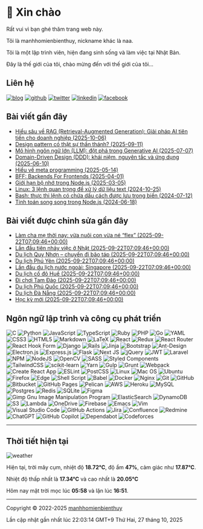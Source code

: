 # 👋 Xin chào

Rất vui vì bạn ghé thăm trang web này.

Tôi là manhhomienbienthuy, nickname khác là naa.

Tôi là một lập trình viên, hiện đang sinh sống và làm việc tại Nhật Bản.

Đây là thế giới của tôi, chào mừng đến với thế giới của tôi...

## Liên hệ

[![blog](https://img.shields.io/badge/Website-14A0C4?style=for-the-badge&logo=pelican&logoColor=white)](https://manhhomienbienthuy.github.io/)
[![github](https://img.shields.io/badge/GitHub-%2312100E.svg?&style=for-the-badge&logo=Github&logoColor=white)](https://github.com/manhhomienbienthuy)
[![twitter](https://img.shields.io/badge/twitter-%231DA1F2.svg?&style=for-the-badge&logo=twitter&logoColor=white)](https://twitter.com/_naa_4f)
[![linkedin](https://img.shields.io/badge/linkedin-%230077B5.svg?&style=for-the-badge&logo=linkedin&logoColor=white)](https://www.linkedin.com/in/manhhomienbienthuy)
[![facebook](https://img.shields.io/badge/Facebook-%231877F2.svg?style=for-the-badge&logo=Facebook&logoColor=white)](https://www.facebook.com/manhhomienbienthuy)

## Bài viết gần đây

- [Hiểu sâu về RAG (Retrieval-Augmented Generation): Giải pháp AI tiên tiến cho doanh nghiệp (2025-10-06)](https://manhhomienbienthuy.github.io/2025/10/06/hieu-sau-ve-rag-retrieval-augmented-generation-giai-phap-ai-tien-tien-cho-doanh-nghiep.html)
- [Design pattern có thật sự thần thánh? (2025-09-11)](https://manhhomienbienthuy.github.io/2025/09/11/design-pattern-co-that-su-than-thanh.html)
- [Mô hình ngôn ngữ lớn (LLM): đột phá trong Generative AI (2025-07-07)](https://manhhomienbienthuy.github.io/2025/07/07/mo-hinh-ngon-ngu-lon-llm-dot-pha-trong-generative-ai.html)
- [Domain-Driven Design (DDD): khái niệm, nguyên tắc và ứng dụng (2025-06-10)](https://manhhomienbienthuy.github.io/2025/06/10/domain-driven-design-ddd-khai-niem-nguyen-tac-va-ung-dung.html)
- [Hiểu về meta programming (2025-05-14)](https://manhhomienbienthuy.github.io/2025/05/14/hieu-ve-meta-programming.html)
- [BFF: Backends For Frontends (2025-04-01)](https://manhhomienbienthuy.github.io/2025/04/01/bff-backends-for-frontends.html)
- [Giới hạn bộ nhớ trong Node.js (2025-03-05)](https://manhhomienbienthuy.github.io/2025/03/05/gioi-han-bo-nho-trong-nodejs.html)
- [Linux: 3 lệnh quan trọng để xử lý dữ liệu text (2024-10-25)](https://manhhomienbienthuy.github.io/2024/10/25/linux-3-lenh-quan-trong-de-xu-ly-du-lieu-text.html)
- [Bash: thực thi lệnh có chứa dấu cách được lưu trong biến (2024-07-12)](https://manhhomienbienthuy.github.io/2024/07/12/bash-thuc-thi-lenh-co-chua-dau-cach-duoc-luu-trong-bien.html)
- [Tính toán song song trong Node.js (2024-06-18)](https://manhhomienbienthuy.github.io/2024/06/18/tinh-toan-song-song-trong-nodejs.html)

## Bài viết được chỉnh sửa gần đây

- [Làm cha mẹ thời nay: vừa nuôi con vừa né “flex” (2025-09-22T07:09:46+00:00)](https://manhhomienbienthuy.github.io/2024/03/03/lam-cha-me-thoi-nay-vua-nuoi-con-vua-ne-flex.html)
- [Lần đầu tiên nhảy việc ở Nhật (2025-09-22T07:09:46+00:00)](https://manhhomienbienthuy.github.io/2021/07/08/lan-dau-tien-nhay-viec-o-nhat.html)
- [Du lịch Quy Nhơn – chuyến đi bão táp (2025-09-22T07:09:46+00:00)](https://manhhomienbienthuy.github.io/2020/01/21/du-lich-quy-nhon-chuyen-di-bao-tap.html)
- [Du lịch Phú Yên (2025-09-22T07:09:46+00:00)](https://manhhomienbienthuy.github.io/2019/01/28/du-lich-phu-yen.html)
- [Lần đầu du lịch nước ngoài: Singapore (2025-09-22T07:09:46+00:00)](https://manhhomienbienthuy.github.io/2018/10/08/lan-dau-du-lich-nuoc-ngoai-singapore.html)
- [Du lịch cố đô Huế (2025-09-22T07:09:46+00:00)](https://manhhomienbienthuy.github.io/2017/04/04/du-lich-co-do-hue.html)
- [Đi chơi Tam Đảo (2025-09-22T07:09:46+00:00)](https://manhhomienbienthuy.github.io/2017/01/13/di-choi-tam-dao.html)
- [Du lịch Phú Quốc (2025-09-22T07:09:46+00:00)](https://manhhomienbienthuy.github.io/2015/10/12/du-lich-phu-quoc.html)
- [Du lịch Đà Nẵng (2025-09-22T07:09:46+00:00)](https://manhhomienbienthuy.github.io/2014/09/30/du-lich-da-nang.html)
- [Học kỳ mới (2025-09-22T07:09:46+00:00)](https://manhhomienbienthuy.github.io/2013/04/13/hoc-ky-moi.html)

## Ngôn ngữ lập trình và công cụ phát triển

![C](https://img.shields.io/badge/c-%2300599C.svg?style=for-the-badge&logo=c&logoColor=white)
![Python](https://img.shields.io/badge/python-3670A0?style=for-the-badge&logo=python&logoColor=ffdd54)
![JavaScript](https://img.shields.io/badge/javascript-%23323330.svg?style=for-the-badge&logo=javascript&logoColor=%23F7DF1E)
![TypeScript](https://img.shields.io/badge/typescript-%23007ACC.svg?style=for-the-badge&logo=typescript&logoColor=white)
![Ruby](https://img.shields.io/badge/ruby-%23CC342D.svg?style=for-the-badge&logo=ruby&logoColor=white)
![PHP](https://img.shields.io/badge/php-%23777BB4.svg?style=for-the-badge&logo=php&logoColor=white)
![Go](https://img.shields.io/badge/go-%2300ADD8.svg?style=for-the-badge&logo=go&logoColor=white)
![YAML](https://img.shields.io/badge/yaml-%23ffffff.svg?style=for-the-badge&logo=yaml&logoColor=151515)
![CSS3](https://img.shields.io/badge/css3-%231572B6.svg?style=for-the-badge&logo=css3&logoColor=white)
![HTML5](https://img.shields.io/badge/html5-%23E34F26.svg?style=for-the-badge&logo=html5&logoColor=white)
![Markdown](https://img.shields.io/badge/markdown-%23000000.svg?style=for-the-badge&logo=markdown&logoColor=white)
![LaTeX](https://img.shields.io/badge/latex-%23008080.svg?style=for-the-badge&logo=latex&logoColor=white)
![React](https://img.shields.io/badge/react-%2320232a.svg?style=for-the-badge&logo=react&logoColor=%2361DAFB)
![Redux](https://img.shields.io/badge/redux-%23593d88.svg?style=for-the-badge&logo=redux&logoColor=white)
![React Router](https://img.shields.io/badge/React_Router-CA4245?style=for-the-badge&logo=react-router&logoColor=white)
![React Hook Form](https://img.shields.io/badge/React%20Hook%20Form-%23EC5990.svg?style=for-the-badge&logo=reacthookform&logoColor=white)
![Django](https://img.shields.io/badge/django-%23092E20.svg?style=for-the-badge&logo=django&logoColor=white)
![Rails](https://img.shields.io/badge/rails-%23CC0000.svg?style=for-the-badge&logo=ruby-on-rails&logoColor=white)
![Jinja](https://img.shields.io/badge/jinja-white.svg?style=for-the-badge&logo=jinja&logoColor=black)
![Bootstrap](https://img.shields.io/badge/bootstrap-%23563D7C.svg?style=for-the-badge&logo=bootstrap&logoColor=white)
![Ant-Design](https://img.shields.io/badge/-AntDesign-%230170FE?style=for-the-badge&logo=ant-design&logoColor=white)
![Electron.js](https://img.shields.io/badge/Electron-191970?style=for-the-badge&logo=Electron&logoColor=white)
![Express.js](https://img.shields.io/badge/express.js-%23404d59.svg?style=for-the-badge&logo=express&logoColor=%2361DAFB)
![Flask](https://img.shields.io/badge/flask-%23000.svg?style=for-the-badge&logo=flask&logoColor=white)
![Next JS](https://img.shields.io/badge/Next-black?style=for-the-badge&logo=next.js&logoColor=white)
![jQuery](https://img.shields.io/badge/jquery-%230769AD.svg?style=for-the-badge&logo=jquery&logoColor=white)
![JWT](https://img.shields.io/badge/JWT-black?style=for-the-badge&logo=JSON%20web%20tokens)
![Laravel](https://img.shields.io/badge/laravel-%23FF2D20.svg?style=for-the-badge&logo=laravel&logoColor=white)
![NPM](https://img.shields.io/badge/NPM-%23000000.svg?style=for-the-badge&logo=npm&logoColor=white)
![NodeJS](https://img.shields.io/badge/node.js-6DA55F?style=for-the-badge&logo=node.js&logoColor=white)
![OpenCV](https://img.shields.io/badge/opencv-%23white.svg?style=for-the-badge&logo=opencv&logoColor=white)
![SASS](https://img.shields.io/badge/SASS-hotpink.svg?style=for-the-badge&logo=SASS&logoColor=white)
![Styled Components](https://img.shields.io/badge/styled--components-DB7093?style=for-the-badge&logo=styled-components&logoColor=white)
![TailwindCSS](https://img.shields.io/badge/tailwindcss-%2338B2AC.svg?style=for-the-badge&logo=tailwind-css&logoColor=white)
![scikit-learn](https://img.shields.io/badge/scikit--learn-%23F7931E.svg?style=for-the-badge&logo=scikit-learn&logoColor=white)
![Yarn](https://img.shields.io/badge/yarn-%232C8EBB.svg?style=for-the-badge&logo=yarn&logoColor=white)
![Gulp](https://img.shields.io/badge/GULP-%23CF4647.svg?style=for-the-badge&logo=gulp&logoColor=white)
![Grunt](https://img.shields.io/badge/Grunt-FAA918.svg?style=for-the-badge&logo=grunt&logoColor=white)
![Webpack](https://img.shields.io/badge/Webpack-8DD6F9.svg?style=for-the-badge&logo=webpack&logoColor=white)
![Create React App](https://img.shields.io/badge/Create%20React%20App-09D3AC.svg?style=for-the-badge&logo=create-react-app&logoColor=white)
![ESLint](https://img.shields.io/badge/ESLint-4B3263?style=for-the-badge&logo=eslint&logoColor=white)
![PostCSS](https://img.shields.io/badge/PostCSS-DD3A0A?style=for-the-badge&logo=postcss&logoColor=white)
![Linux](https://img.shields.io/badge/Linux-FCC624?style=for-the-badge&logo=linux&logoColor=black)
![Mac OS](https://img.shields.io/badge/mac%20os-000000?style=for-the-badge&logo=apple&logoColor=F0F0F0)
![Ubuntu](https://img.shields.io/badge/Ubuntu-E95420?style=for-the-badge&logo=ubuntu&logoColor=white)
![Firefox](https://img.shields.io/badge/Firefox-FF7139?style=for-the-badge&logo=Firefox-Browser&logoColor=white)
![Edge](https://img.shields.io/badge/Edge-0078D7?style=for-the-badge&logo=Microsoft-edge&logoColor=white)
![Shell Script](https://img.shields.io/badge/shell_script-%23121011.svg?style=for-the-badge&logo=gnu-bash&logoColor=white)
![Babel](https://img.shields.io/badge/Babel-F9DC3e?style=for-the-badge&logo=babel&logoColor=black)
![Docker](https://img.shields.io/badge/docker-%230db7ed.svg?style=for-the-badge&logo=docker&logoColor=white)
![Nginx](https://img.shields.io/badge/nginx-%23009639.svg?style=for-the-badge&logo=nginx&logoColor=white)
![Git](https://img.shields.io/badge/git-%23F05033.svg?style=for-the-badge&logo=git&logoColor=white)
![GitHub](https://img.shields.io/badge/github-%23121011.svg?style=for-the-badge&logo=github&logoColor=white)
![Bitbucket](https://img.shields.io/badge/bitbucket-%230047B3.svg?style=for-the-badge&logo=bitbucket&logoColor=white)
![GitHub Pages](https://img.shields.io/badge/github%20pages-121013?style=for-the-badge&logo=github&logoColor=white)
![Pelican](https://img.shields.io/badge/Pelican-14A0C4?style=for-the-badge&logo=pelican&logoColor=white)
![AWS](https://img.shields.io/badge/AWS-%23FF9900.svg?style=for-the-badge&logo=amazon-aws&logoColor=white)
![Heroku](https://img.shields.io/badge/heroku-%23430098.svg?style=for-the-badge&logo=heroku&logoColor=white)
![MySQL](https://img.shields.io/badge/mysql-4479A1.svg?style=for-the-badge&logo=mysql&logoColor=white)
![Postgres](https://img.shields.io/badge/postgres-%23316192.svg?style=for-the-badge&logo=postgresql&logoColor=white)
![Redis](https://img.shields.io/badge/redis-%23DD0031.svg?style=for-the-badge&logo=redis&logoColor=white)
![SQLite](https://img.shields.io/badge/sqlite-%2307405e.svg?style=for-the-badge&logo=sqlite&logoColor=white)
![Figma](https://img.shields.io/badge/figma-%23F24E1E.svg?style=for-the-badge&logo=figma&logoColor=white)
![Gimp Gnu Image Manipulation Program](https://img.shields.io/badge/Gimp-657D8B?style=for-the-badge&logo=gimp&logoColor=FFFFFF)
![ElasticSearch](https://img.shields.io/badge/-ElasticSearch-005571?style=for-the-badge&logo=elasticsearch&logoColor=white)
![DynamoDB](https://img.shields.io/badge/DynamoDB-4053D6?style=for-the-badge&logo=amazon-dynamodb&logoColor=white)
![S3](https://img.shields.io/badge/Amazon%20S3-569A31?style=for-the-badge&logo=amazon-s3&logoColor=white)
![Lambda](https://img.shields.io/badge/AWS%20Lambda-FF9900?style=for-the-badge&logo=aws-lambda&logoColor=white)
![OneDrive](https://img.shields.io/badge/OneDrive-white?style=for-the-badge&logo=Microsoft%20OneDrive&logoColor=0078D4)
![Firebase](https://img.shields.io/badge/firebase-a08021?style=for-the-badge&logo=firebase&logoColor=ffcd34)
![Emacs](https://img.shields.io/badge/Emacs-%237F5AB6.svg?&style=for-the-badge&logo=gnu-emacs&logoColor=white)
![Vim](https://img.shields.io/badge/VIM-%2311AB00.svg?style=for-the-badge&logo=vim&logoColor=white)
![Visual Studio Code](https://img.shields.io/badge/Visual%20Studio%20Code-0078d7.svg?style=for-the-badge&logo=visual-studio-code&logoColor=white)
![GitHub Actions](https://img.shields.io/badge/github%20actions-%232671E5.svg?style=for-the-badge&logo=githubactions&logoColor=white)
![Jira](https://img.shields.io/badge/jira-%230A0FFF.svg?style=for-the-badge&logo=jira&logoColor=white)
![Confluence](https://img.shields.io/badge/Confluence-172B4D.svg?style=for-the-badge&logo=confluence&logoColor=white)
![Redmine](https://img.shields.io/badge/Redmine-B32024.svg?style=for-the-badge&logo=redmine&logoColor=white)
![ChatGPT](https://img.shields.io/badge/chatGPT-74aa9c?style=for-the-badge&logo=openai&logoColor=white)
![GitHub Copilot](https://img.shields.io/badge/github_copilot-8957E5?style=for-the-badge&logo=github-copilot&logoColor=white)
![Dependabot](https://img.shields.io/badge/dependabot-025E8C?style=for-the-badge&logo=dependabot&logoColor=white)
![Codeforces](https://img.shields.io/badge/Codeforces-445f9d?style=for-the-badge&logo=Codeforces&logoColor=white)

---

## Thời tiết hiện tại

![weather](https://openweathermap.org/img/wn/04n@2x.png)

Hiện tại, trời mây cụm, nhiệt độ **18.72°C**, độ ẩm **47%**, cảm giác như **17.87°C**.

Nhiệt độ thấp nhất là **17.34°C** và cao nhất là **20.05°C**

Hôm nay mặt trời mọc lúc **05:58** và lặn lúc **16:51**.

---

Copyright © 2022-2025 [manhhomienbienthuy](https://manhhomienbienthuy.github.io/)

Lần cập nhật gần nhất lúc 22:03:14 GMT+9 Thứ Hai, 27 tháng 10, 2025
